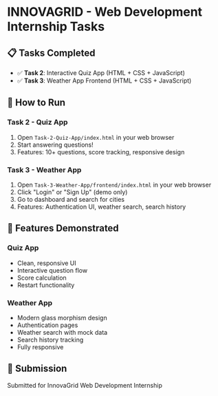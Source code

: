 # INNOVAGRID - Web Development Internship Tasks

## 📋 Tasks Completed
- ✅ **Task 2**: Interactive Quiz App (HTML + CSS + JavaScript)
- ✅ **Task 3**: Weather App Frontend (HTML + CSS + JavaScript)

## 🚀 How to Run

### Task 2 - Quiz App
1. Open `Task-2-Quiz-App/index.html` in your web browser
2. Start answering questions!
3. Features: 10+ questions, score tracking, responsive design

### Task 3 - Weather App
1. Open `Task-3-Weather-App/frontend/index.html` in your web browser
2. Click "Login" or "Sign Up" (demo only)
3. Go to dashboard and search for cities
4. Features: Authentication UI, weather search, search history

## 🌟 Features Demonstrated

### Quiz App
- Clean, responsive UI
- Interactive question flow
- Score calculation
- Restart functionality

### Weather App
- Modern glass morphism design
- Authentication pages
- Weather search with mock data
- Search history tracking
- Fully responsive

## 📧 Submission
Submitted for InnovaGrid Web Development Internship
